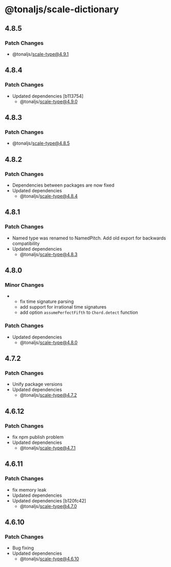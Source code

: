 # @tonaljs/scale-dictionary

## 4.8.5

### Patch Changes

- @tonaljs/scale-type@4.9.1

## 4.8.4

### Patch Changes

- Updated dependencies [b113754]
  - @tonaljs/scale-type@4.9.0

## 4.8.3

### Patch Changes

- @tonaljs/scale-type@4.8.5

## 4.8.2

### Patch Changes

- Dependencies between packages are now fixed
- Updated dependencies
  - @tonaljs/scale-type@4.8.4

## 4.8.1

### Patch Changes

- Named type was renamed to NamedPitch. Add old export for backwards compatibility
- Updated dependencies
  - @tonaljs/scale-type@4.8.3

## 4.8.0

### Minor Changes

- - fix time signature parsing
  - add support for irrational time signatures
  - add option `assumePerfectFifth` to `Chord.detect` function

### Patch Changes

- Updated dependencies
  - @tonaljs/scale-type@4.8.0

## 4.7.2

### Patch Changes

- Unify package versions
- Updated dependencies
  - @tonaljs/scale-type@4.7.2

## 4.6.12

### Patch Changes

- fix npm publish problem
- Updated dependencies
  - @tonaljs/scale-type@4.7.1

## 4.6.11

### Patch Changes

- fix memory leak
- Updated dependencies
- Updated dependencies [b120fc42]
  - @tonaljs/scale-type@4.7.0

## 4.6.10

### Patch Changes

- Bug fixing
- Updated dependencies
  - @tonaljs/scale-type@4.6.10
